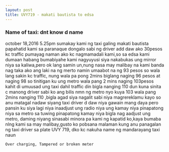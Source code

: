 ```yaml
---
layout: post
title: UVY719 - makati bautista to edsa
---
```


### Name of taxi: dnt know d name

october 18,2016 5.25pm sumakay kami ng taxi galing makati bautista papahatid kami sa paranaque dongalo sabi ng driver add daw ako 30pesos kc traffic pumayag naman ako kc nagmamadali kami,so sa edsa kami dumaan habang bumabiyahe kami nagyuyusi siya nakabukas ung mirror niya sa kaliwa,pero ok lang samin un,nung nasa may malibay na kami banda nag taka ako ang laki na ng merto namin umaabot na ng 93 pesos so wala lang sakin kc traffic, nung wala pa pong 2mins biglang naging 96 pesos at naging 98 so tinitigan ku ung metro wala pang 2 mins naging 103pesos kahit di umuusad ung taxi dahil traffic din bigla nanging 110 dun kuna sinita c manong driver sabi ko ang bilis nmn ng metro nyo kuya 103 wala pang 2mins nanging 110 ,bigla agad siya nagalit sabi niya magrereklamu kayo so anu matagal nadaw siyang taxi driver d daw niya gawain mang daya pero pansin ku siya lagi niya inaadjust ung radio niya ung kamay niya pinapatong niya sa metro sa tuwing pinapatong kamay niya bigla nag aadjust ung metro, daming niyang sinasabi minora pa kami ng kapatid ko,kaya bumaba nlng kami sa may malibay,gusto ko pobsana malaman kung anu panagalan ng taxi driver sa plate UVY 719, dko kc nakuha name ng mandarayang taxi naun  

```Over charging, Tampered or broken meter```
